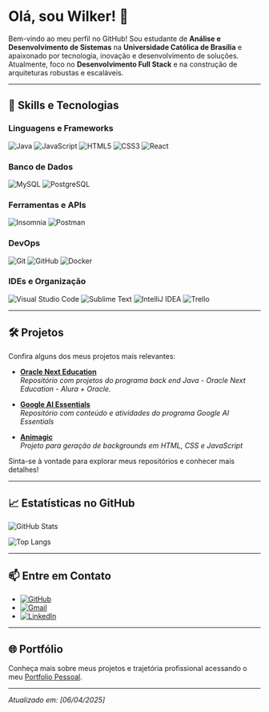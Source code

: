 # Olá, sou Wilker! 👋

Bem-vindo ao meu perfil no GitHub! Sou estudante de **Análise e Desenvolvimento de Sistemas** na **Universidade Católica de Brasília** e apaixonado por tecnologia, inovação e desenvolvimento de soluções. Atualmente, foco no **Desenvolvimento Full Stack** e na construção de arquiteturas robustas e escaláveis.

---

## 🚀 Skills e Tecnologias

### Linguagens e Frameworks
![Java](https://img.shields.io/badge/-Java-333333?style=flat&logo=Java&logoColor=007396)
![JavaScript](https://img.shields.io/badge/-JavaScript-333333?style=flat&logo=javascript)
![HTML5](https://img.shields.io/badge/-HTML5-333333?style=flat&logo=HTML5)
![CSS3](https://img.shields.io/badge/-CSS3-333333?style=flat&logo=CSS3&logoColor=1572B6)
![React](https://img.shields.io/badge/-React-333333?style=flat&logo=react)

### Banco de Dados
![MySQL](https://img.shields.io/badge/-MySQL-333333?style=flat&logo=mysql)
![PostgreSQL](https://img.shields.io/badge/-PostgreSQL-333333?style=flat&logo=postgresql)

### Ferramentas e APIs
![Insomnia](https://img.shields.io/badge/-Insomnia-333333?style=flat&logo=insomnia)
![Postman](https://img.shields.io/badge/-Postman-333333?style=flat&logo=postman)

### DevOps
![Git](https://img.shields.io/badge/-Git-333333?style=flat&logo=git)
![GitHub](https://img.shields.io/badge/-GitHub-333333?style=flat&logo=github)
![Docker](https://img.shields.io/badge/-Docker-333333?style=flat&logo=docker)

### IDEs e Organização
![Visual Studio Code](https://img.shields.io/badge/-Visual%20Studio%20Code-333333?style=flat&logo=visual-studio-code&logoColor=007ACC)
![Sublime Text](https://img.shields.io/badge/-Sublime%20Text-333333?style=flat&logo=sublime-text&logoColor=FF9800)
![IntelliJ IDEA](https://img.shields.io/badge/-IntelliJ%20IDEA-333333?style=flat&logo=intellij-idea&logoColor=000000)
![Trello](https://img.shields.io/badge/-Trello-333333?style=flat&logo=trello&logoColor=007ACC)

---

## 🛠️ Projetos

Confira alguns dos meus projetos mais relevantes:

- **[Oracle Next Education](https://github.com/Wil-JC-Pimenta/Oracle-Next-Education)**  
  *Repositório com projetos do programa back end Java - Oracle Next Education - Alura + Oracle.*

- **[Google AI Essentials](https://github.com/Wil-JC-Pimenta/GoogleAIEssentials)**  
  *Repositório com conteúdo e atividades do programa Google AI Essentials*

- **[Animagic](https://github.com/Wil-JC-Pimenta/animagic-bg-creator)**  
  *Projeto para geração de backgrounds em HTML, CSS e JavaScript*

Sinta-se à vontade para explorar meus repositórios e conhecer mais detalhes!

---

## 📈 Estatísticas no GitHub

![GitHub Stats](https://github-readme-stats.vercel.app/api?username=Wil-JC-Pimentao&theme=transparent&bg_color=000&border_color=30A3DC&show_icons=true&icon_color=30A3DC&title_color=E94D5F&text_color=FFF)

![Top Langs](https://github-readme-stats-git-masterrstaa-rickstaa.vercel.app/api/top-langs/?username=Wil-JC-Pimenta&layout=compact&bg_color=000&border_color=30A3DC&title_color=E94D5F&text_color=FFF)

---

## 📫 Entre em Contato

- [![GitHub](https://img.shields.io/badge/GitHub-100000?style=for-the-badge&logo=github&logoColor=white)](https://github.com/Wil-JC-Pimenta)
- [![Gmail](https://img.shields.io/badge/Gmail-333333?style=for-the-badge&logo=gmail&logoColor=red)](mailto:wiljcpimenta@example.com)
- [![LinkedIn](https://img.shields.io/badge/LinkedIn-0077B5?style=for-the-badge&logo=linkedin&logoColor=white)](https://linkedin.com/in/wil-jc-pimenta)

---

## 🌐 Portfólio

Conheça mais sobre meus projetos e trajetória profissional acessando o meu [Portfolio Pessoal](https://portfolio-plum-five-29.vercel.app/).

---

*Atualizado em: [06/04/2025]*
